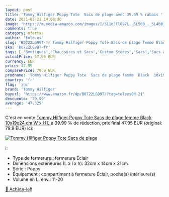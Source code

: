 ```yaml
---
layout: post
title: 'Tommy Hilfiger Poppy Tote  Sacs de plage avec 39.99 % rabais '
date: 2021-05-21 14:08:30
image: 'https://m.media-amazon.com/images/I/311eJFlG97L._SL500_._SL400_.jpg'
comments: true
category: ofertas
author: 'tole.es'
slug: 'B0722LG99T-fr Tommy Hilfiger Poppy Tote Sacs de plage femme Black...'
sku: 'B0722LG99T-fr'
tags: [ 'Boutiques','Chaussures et Sacs','Custom Stores','Sacs','Sacs à main femme','Sacs à main portés épaule femme','tommy hilfiger', ]
actualPrice: 47.95 EUR
currency: EUR
price: 47.95
comparePrice: 79.9 EUR
prodname: 'Tommy Hilfiger Poppy Tote  Sacs de plage femme  Black  10x19x24 cm  W x H L '
country: 'fr'
flag: '🇫🇷'
brand: 'Tommy Hilfiger'
buyurl: 'https://www.amazon.fr/dp/B0722LG99T/?tag=tolees0d-21'
descuento: '39.99'
average: '47.325'
---
```


C'est en vente [Tommy Hilfiger Poppy Tote  Sacs de plage femme  Black  10x19x24 cm  W x H L ](https://www.amazon.fr/dp/B0722LG99T/?tag=tolees0d-21)  à  39.99 % de réduction, prix final  47.95 EUR (original: 79.9 EUR) ici:

[![Tommy Hilfiger Poppy Tote  Sacs de plage](https://m.media-amazon.com/images/I/311eJFlG97L._SL500_._SL400_.jpg)](https://www.amazon.fr/dp/B0722LG99T/?tag=tolees0d-21)

ℹ️:

- Type de fermeture : fermeture Éclair
- Dimensions exterieures (L x l x h): 32cm x 14cm x 31cm
- Série : Poppy
- Équipement : compartiment à fermeture Éclair, poche(s) intérieure(s)
- Volume en L. env.: 11-20

[🛒 Achète-le!!](https://www.amazon.fr/dp/B0722LG99T/?tag=tolees0d-21)
